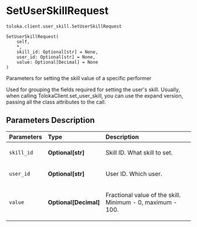 # SetUserSkillRequest
`toloka.client.user_skill.SetUserSkillRequest`

```
SetUserSkillRequest(
    self,
    *,
    skill_id: Optional[str] = None,
    user_id: Optional[str] = None,
    value: Optional[Decimal] = None
)
```

Parameters for setting the skill value of a specific performer


Used for grouping the fields required for setting the user's skill.
Usually, when calling TolokaClient.set_user_skill, you can use the expand version, passing all the class attributes to the call.

## Parameters Description

| Parameters | Type | Description |
| :----------| :----| :-----------|
`skill_id`|**Optional\[str\]**|<p>Skill ID. What skill to set.</p>
`user_id`|**Optional\[str\]**|<p>User ID. Which user.</p>
`value`|**Optional\[Decimal\]**|<p>Fractional value of the skill. Minimum - 0, maximum - 100.</p>
